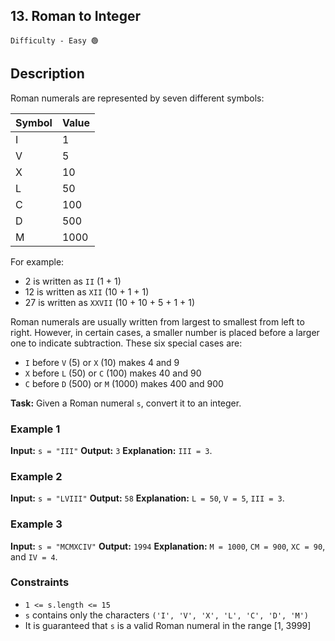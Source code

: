 ## 13. Roman to Integer

`Difficulty - Easy 🟢`

## Description

Roman numerals are represented by seven different symbols:

| Symbol | Value |
| ------ | ----- |
| I      | 1     |
| V      | 5     |
| X      | 10    |
| L      | 50    |
| C      | 100   |
| D      | 500   |
| M      | 1000  |

For example:

* 2 is written as `II` (1 + 1)
* 12 is written as `XII` (10 + 1 + 1)
* 27 is written as `XXVII` (10 + 10 + 5 + 1 + 1)

Roman numerals are usually written from largest to smallest from left to right. However, in certain cases, a smaller number is placed before a larger one to indicate subtraction. These six special cases are:

* `I` before `V` (5) or `X` (10) makes 4 and 9
* `X` before `L` (50) or `C` (100) makes 40 and 90
* `C` before `D` (500) or `M` (1000) makes 400 and 900

**Task:** Given a Roman numeral `s`, convert it to an integer.

### Example 1

**Input:**
`s = "III"`
**Output:**
`3`
**Explanation:**
`III = 3`.

### Example 2

**Input:**
`s = "LVIII"`
**Output:**
`58`
**Explanation:**
`L = 50`, `V = 5`, `III = 3`.

### Example 3

**Input:**
`s = "MCMXCIV"`
**Output:**
`1994`
**Explanation:**
`M = 1000`, `CM = 900`, `XC = 90`, and `IV = 4`.

### Constraints

* `1 <= s.length <= 15`
* `s` contains only the characters `('I', 'V', 'X', 'L', 'C', 'D', 'M')`
* It is guaranteed that `s` is a valid Roman numeral in the range \[1, 3999]
